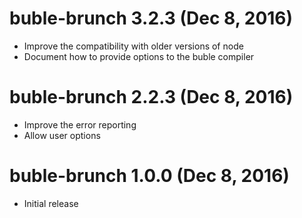 # buble-brunch 3.2.3 (Dec 8, 2016)
* Improve the compatibility with older versions of node
* Document how to provide options to the buble compiler

# buble-brunch 2.2.3 (Dec 8, 2016)
* Improve the error reporting
* Allow user options

# buble-brunch 1.0.0 (Dec 8, 2016)
* Initial release

